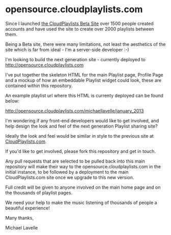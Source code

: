 opensource.cloudplaylists.com
=============================

Since I launched <a href="http://cloudplaylists.com">the CloudPlaylists Beta Site</a> over 1500 people created accounts and 
have used the site to create over 2000 playlists between them.

Being a Beta site, there were many limitations, not least the aesthetics of the site which is far from ideal - I'm a server-side developer :-)

I'm looking to build the next generation site - currently deployed to <a href="http://opensource.cloudplalyists.com">http://opensource.cloudplaylists.com</a>

I've put together the skeleton HTML for the main Playlist page, Profile Page and a mockup of how an embeddable Playlist widget could look, these are 
contained within this repository.

An example playlist url where this HTML is currenty deployed can be found below:

<a href="http://opensource.cloudplaylists.com/michaellavelle/january_2013">http://opensource.cloudplaylists.com/michaellavelle/january_2013</a>

I'm wondering if any front-end developers would like to get involved, and help design the look and feel of the 
next generation Playlist sharing site?

Ideally the look and feel would be similar in style to the previous site at <a href="http://cloudplaylists.com">CloudPlaylists.com</a>.

If you'd like to get involved, please fork this repository and get in touch.

Any pull requests that are selected to be pulled back into this main repository will make their way to the opensource.cloudplaylists.com in the initial instance, to be followed
by a deployment to the main CloudPlaylists.com site once we upgrade to this new version.

Full credit will be given to anyone involved on the main home page and on the thousands of playlist pages.

We need your help to make the music listening of thousands of people a beautiful experience!

Many thanks,

Michael Lavelle
